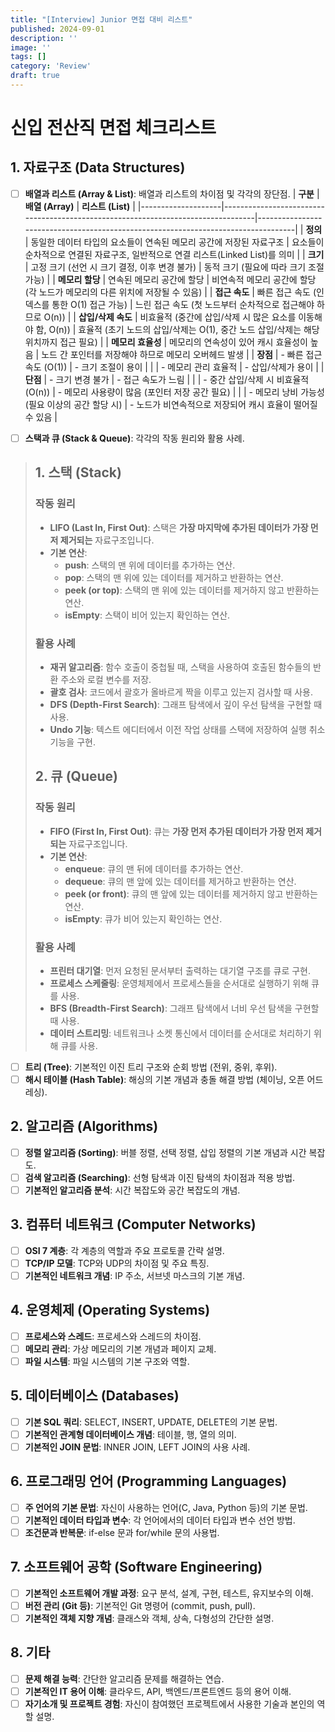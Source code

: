 ```yaml
---
title: "[Interview] Junior 면접 대비 리스트"
published: 2024-09-01
description: ''
image: ''
tags: []
category: 'Review'
draft: true 
---
```


# 신입 전산직 면접 체크리스트

## 1. 자료구조 (Data Structures)
- [ ] **배열과 리스트 (Array & List)**: 배열과 리스트의 차이점 및 각각의 장단점.
  | **구분**           | **배열 (Array)**                                                                 | **리스트 (List)**                                                                 |
  |--------------------|----------------------------------------------------------------------------------|-----------------------------------------------------------------------------------|
  | **정의**           | 동일한 데이터 타입의 요소들이 연속된 메모리 공간에 저장된 자료구조                  | 요소들이 순차적으로 연결된 자료구조, 일반적으로 연결 리스트(Linked List)를 의미      |
  | **크기**           | 고정 크기 (선언 시 크기 결정, 이후 변경 불가)                                      | 동적 크기 (필요에 따라 크기 조절 가능)                                              |
  | **메모리 할당**    | 연속된 메모리 공간에 할당                                                         | 비연속적 메모리 공간에 할당 (각 노드가 메모리의 다른 위치에 저장될 수 있음)           |
  | **접근 속도**      | 빠른 접근 속도 (인덱스를 통한 O(1) 접근 가능)                                     | 느린 접근 속도 (첫 노드부터 순차적으로 접근해야 하므로 O(n))                         |
  | **삽입/삭제 속도** | 비효율적 (중간에 삽입/삭제 시 많은 요소를 이동해야 함, O(n))                        | 효율적 (초기 노드의 삽입/삭제는 O(1), 중간 노드 삽입/삭제는 해당 위치까지 접근 필요)  |
  | **메모리 효율성**  | 메모리의 연속성이 있어 캐시 효율성이 높음                                           | 노드 간 포인터를 저장해야 하므로 메모리 오버헤드 발생                                 |
  | **장점**           | - 빠른 접근 속도 (O(1))                                                          | - 크기 조절이 용이                                                                  |
  |                    | - 메모리 관리 효율적                                                             | - 삽입/삭제가 용이                                                                   |
  | **단점**           | - 크기 변경 불가                                                                 | - 접근 속도가 느림                                                                  |
  |                    | - 중간 삽입/삭제 시 비효율적 (O(n))                                               | - 메모리 사용량이 많음 (포인터 저장 공간 필요)                                        |
  |                    | - 메모리 낭비 가능성 (필요 이상의 공간 할당 시)                                   | - 노드가 비연속적으로 저장되어 캐시 효율이 떨어질 수 있음                             |

- [ ] **스택과 큐 (Stack & Queue)**: 각각의 작동 원리와 활용 사례.
> 
> ## 1. 스택 (Stack)
> 
> ### 작동 원리
> - **LIFO (Last In, First Out)**: 스택은 **가장 마지막에 추가된 데이터가 가장 먼저 제거되는** 자료구조입니다.
> - **기본 연산**:
>     - **push**: 스택의 맨 위에 데이터를 추가하는 연산.
>     - **pop**: 스택의 맨 위에 있는 데이터를 제거하고 반환하는 연산.
>     - **peek (or top)**: 스택의 맨 위에 있는 데이터를 제거하지 않고 반환하는 연산.
>     - **isEmpty**: 스택이 비어 있는지 확인하는 연산.
> 
> ### 활용 사례
> - **재귀 알고리즘**: 함수 호출이 중첩될 때, 스택을 사용하여 호출된 함수들의 반환 주소와 로컬 변수를 저장.
> - **괄호 검사**: 코드에서 괄호가 올바르게 짝을 이루고 있는지 검사할 때 사용.
> - **DFS (Depth-First Search)**: 그래프 탐색에서 깊이 우선 탐색을 구현할 때 사용.
> - **Undo 기능**: 텍스트 에디터에서 이전 작업 상태를 스택에 저장하여 실행 취소 기능을 구현.
> 
> ## 2. 큐 (Queue)
> 
> ### 작동 원리
> - **FIFO (First In, First Out)**: 큐는 **가장 먼저 추가된 데이터가 가장 먼저 제거되는** 자료구조입니다.
> - **기본 연산**:
>     - **enqueue**: 큐의 맨 뒤에 데이터를 추가하는 연산.
>     - **dequeue**: 큐의 맨 앞에 있는 데이터를 제거하고 반환하는 연산.
>     - **peek (or front)**: 큐의 맨 앞에 있는 데이터를 제거하지 않고 반환하는 연산.
>     - **isEmpty**: 큐가 비어 있는지 확인하는 연산.
> 
> ### 활용 사례
> - **프린터 대기열**: 먼저 요청된 문서부터 출력하는 대기열 구조를 큐로 구현.
> - **프로세스 스케줄링**: 운영체제에서 프로세스들을 순서대로 실행하기 위해 큐를 사용.
> - **BFS (Breadth-First Search)**: 그래프 탐색에서 너비 우선 탐색을 구현할 때 사용.
> - **데이터 스트리밍**: 네트워크나 소켓 통신에서 데이터를 순서대로 처리하기 위해 큐를 사용.

- [ ] **트리 (Tree)**: 기본적인 이진 트리 구조와 순회 방법 (전위, 중위, 후위).
- [ ] **해시 테이블 (Hash Table)**: 해싱의 기본 개념과 충돌 해결 방법 (체이닝, 오픈 어드레싱).

## 2. 알고리즘 (Algorithms)
- [ ] **정렬 알고리즘 (Sorting)**: 버블 정렬, 선택 정렬, 삽입 정렬의 기본 개념과 시간 복잡도.
- [ ] **검색 알고리즘 (Searching)**: 선형 탐색과 이진 탐색의 차이점과 적용 방법.
- [ ] **기본적인 알고리즘 분석**: 시간 복잡도와 공간 복잡도의 개념.

## 3. 컴퓨터 네트워크 (Computer Networks)
- [ ] **OSI 7 계층**: 각 계층의 역할과 주요 프로토콜 간략 설명.
- [ ] **TCP/IP 모델**: TCP와 UDP의 차이점 및 주요 특징.
- [ ] **기본적인 네트워크 개념**: IP 주소, 서브넷 마스크의 기본 개념.

## 4. 운영체제 (Operating Systems)
- [ ] **프로세스와 스레드**: 프로세스와 스레드의 차이점.
- [ ] **메모리 관리**: 가상 메모리의 기본 개념과 페이지 교체.
- [ ] **파일 시스템**: 파일 시스템의 기본 구조와 역할.

## 5. 데이터베이스 (Databases)
- [ ] **기본 SQL 쿼리**: SELECT, INSERT, UPDATE, DELETE의 기본 문법.
- [ ] **기본적인 관계형 데이터베이스 개념**: 테이블, 행, 열의 의미.
- [ ] **기본적인 JOIN 문법**: INNER JOIN, LEFT JOIN의 사용 사례.

## 6. 프로그래밍 언어 (Programming Languages)
- [ ] **주 언어의 기본 문법**: 자신이 사용하는 언어(C, Java, Python 등)의 기본 문법.
- [ ] **기본적인 데이터 타입과 변수**: 각 언어에서의 데이터 타입과 변수 선언 방법.
- [ ] **조건문과 반복문**: if-else 문과 for/while 문의 사용법.

## 7. 소프트웨어 공학 (Software Engineering)
- [ ] **기본적인 소프트웨어 개발 과정**: 요구 분석, 설계, 구현, 테스트, 유지보수의 이해.
- [ ] **버전 관리 (Git 등)**: 기본적인 Git 명령어 (commit, push, pull).
- [ ] **기본적인 객체 지향 개념**: 클래스와 객체, 상속, 다형성의 간단한 설명.

## 8. 기타
- [ ] **문제 해결 능력**: 간단한 알고리즘 문제를 해결하는 연습.
- [ ] **기본적인 IT 용어 이해**: 클라우드, API, 백엔드/프론트엔드 등의 용어 이해.
- [ ] **자기소개 및 프로젝트 경험**: 자신이 참여했던 프로젝트에서 사용한 기술과 본인의 역할 설명.

